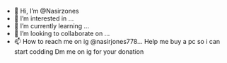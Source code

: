 - 👋 Hi, I’m @Nasirzones
- 👀 I’m interested in ...
- 🌱 I’m currently learning  ...
- 💞️ I’m looking to collaborate on ...
- 📫 How to reach me on ig @nasirjones778...
Help me buy a pc so i can start codding
Dm me on ig for your donation
<!---
Nasirzones/Nasirzones is a ✨ special ✨ repository because its `README.md` (this file) appears on your GitHub profile.
You can click the Preview link to take a look at your changes.
--->
